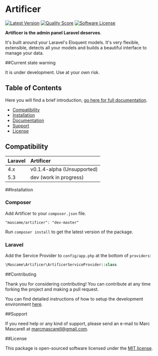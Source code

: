 # Artificer

[![Latest Version](https://img.shields.io/github/release/marcmascarell/laravel-artificer.svg?style=flat-square)](https://github.com/marcmascarell/laravel-artificer/releases)
[![Quality Score](https://img.shields.io/scrutinizer/g/marcmascarell/laravel-artificer.svg?style=flat-square)](https://scrutinizer-ci.com/g/marcmascarell/laravel-artificer/)
[![Software License](https://img.shields.io/badge/license-MIT-brightgreen.svg?style=flat-square)](LICENSE.md)

**Artificer is the admin panel Laravel deserves**.

It's built around your Laravel's Eloquent models. It's very flexible, extensible, detects all your models and builds a beautiful interface to manage your data.

##Current state warning

It is under development. Use at your own risk.

## Table of Contents

Here you will find a brief introduction, [go here for full documentation](https://artificer.readme.io/).

- <a href="#compatibility">Compatibility</a>
- <a href="#installation">Installation</a>
- <a href="https://artificer.readme.io/" target="_blank">Documentation</a>
- <a href="#support">Support</a>
- <a href="#license">License</a>

## Compatibility

 Laravel      | Artificer
:-------------|:----------
 4.x          | v0.1.4-alpha (Unsupported)
 5.3          | dev (work in progress)

##Installation

### Composer

Add Artificer to your `composer.json` file.

    "mascame/artificer": "dev-master" 

Run `composer install` to get the latest version of the package.

### Laravel

Add the Service Provider to `config/app.php` at the bottom of `providers`:

```php
\Mascame\Artificer\ArtificerServiceProvider::class
```

##Contributing

Thank you for considering contributing! You can contribute at any time forking the project and making a pull request.

You can find detailed instructions of how to setup the development environment [here](https://github.com/marcmascarell/artificer-demo).

##Support

If you need help or any kind of support, please send an e-mail to Marc Mascarell at marcmascarell@gmail.com.

##License

This package is open-sourced software licensed under the [MIT license](http://opensource.org/licenses/MIT).
